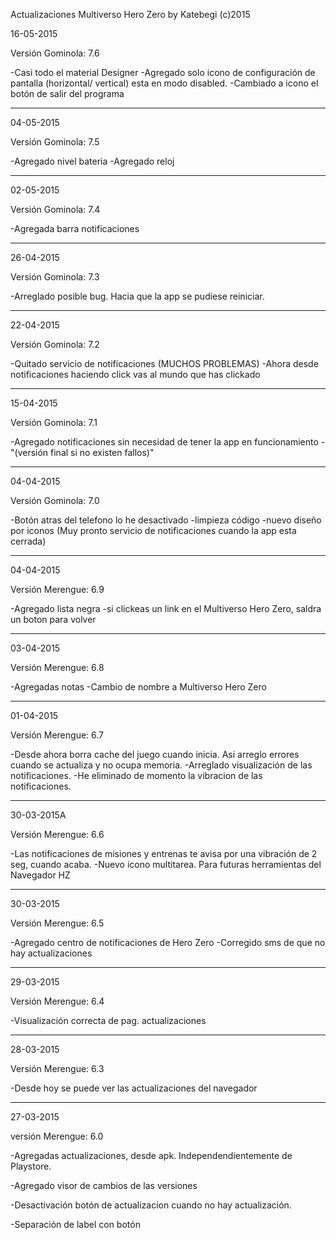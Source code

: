   Actualizaciones Multiverso Hero Zero 
         by Katebegi (c)2015

16-05-2015

Versión Gominola: 7.6

  -Casi todo el material Designer
  -Agregado solo icono de configuración 
  de pantalla (horizontal/ vertical)
  esta en modo disabled.
  -Cambiado a icono el botón de 
  salir del programa
____________________ 
04-05-2015

Versión Gominola: 7.5

  -Agregado nivel bateria
  -Agregado reloj
____________________ 
02-05-2015

Versión Gominola: 7.4

  -Agregada barra notificaciones
____________________   
26-04-2015

Versión Gominola: 7.3

  -Arreglado posible bug. Hacia que la app
  se pudiese reiniciar.
____________________          
22-04-2015

Versión Gominola: 7.2

  -Quitado servicio de notificaciones
  (MUCHOS PROBLEMAS)
  -Ahora desde notificaciones haciendo click
  vas al mundo que has clickado
____________________ 
               
15-04-2015

Versión Gominola: 7.1

  -Agregado notificaciones sin necesidad de
  tener la app en funcionamiento
  -"(versión final si no existen fallos)"
____________________ 

04-04-2015

Versión Gominola: 7.0

  -Botón atras del telefono lo he desactivado
  -limpieza código
  -nuevo diseño por iconos
  (Muy pronto servicio de notificaciones
  cuando la app esta cerrada) 
____________________ 
 
04-04-2015

Versión Merengue: 6.9

  -Agregado lista negra
  -si clickeas un link en el Multiverso 
  Hero Zero, saldra un boton para volver
____________________ 

03-04-2015

Versión Merengue: 6.8

  -Agregadas notas
  -Cambio de nombre a Multiverso Hero Zero
____________________    

01-04-2015

Versión Merengue: 6.7

  -Desde ahora borra cache del juego cuando
  inicia. Asi arreglo errores cuando se 
  actualiza y no ocupa memoria.
  -Arreglado visualización de las 
  notificaciones.
  -He eliminado de momento la 
  vibracion de las notificaciones.
____________________    

30-03-2015A

Versión Merengue: 6.6

  -Las notificaciones de misiones y 
  entrenas te avisa por una vibración
  de 2 seg, cuando acaba.
  -Nuevo icono multitarea. Para futuras
  herramientas del Navegador HZ
____________________

30-03-2015

Versión Merengue: 6.5

  -Agregado centro de notificaciones
  de Hero Zero
  -Corregido sms de que no hay
  actualizaciones
____________________

29-03-2015

Versión Merengue: 6.4

  -Visualización correcta de pag.
  actualizaciones
_____________________

28-03-2015

Versión Merengue: 6.3

  -Desde hoy se puede ver las
  actualizaciones del navegador
_____________________

27-03-2015

versión Merengue: 6.0

  -Agregadas actualizaciones, desde apk.
  Independendientemente de Playstore.
      
  -Agregado visor de cambios de las
  versiones
      
  -Desactivación botón de actualizacion
  cuando no hay actualización.
      
  -Separación de label con botón

